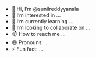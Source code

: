 - 👋 Hi, I’m @sunilreddyyanala
- 👀 I’m interested in ...
- 🌱 I’m currently learning ...
- 💞️ I’m looking to collaborate on ...
- 📫 How to reach me ...
- 😄 Pronouns: ...
- ⚡ Fun fact: ...

<!---
sunilreddyyanala/sunilreddyyanala is a ✨ special ✨ repository because its `README.md` (this file) appears on your GitHub profile.
You can click the Preview link to take a look at your changes.
--->
